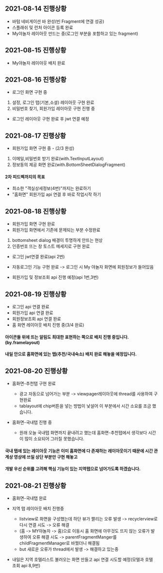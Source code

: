 ## 2021-08-14 진행상황
+ 바텀 네비게이션 바 완성(빈 Fragment에 연결 성공)
+ 스플래쉬 및 런처 아이콘 등록 완료
+ My야놀자 레이아웃 만드는 중(로그인 부분을 포함하고 있는 fragment) 

## 2021-08-15 진행상황
+ My야놀자 레이아웃 배치 완료 

## 2021-08-16 진행상황
+ 로그인 화면 구현 중
1. 설정, 로그인 탭(기본,소셜) 레이아웃 구현 완료
2. 비밀번호 찾기, 회원가입 레이아웃 구현 진행 중 
+ 로그인 레이아웃 구현 완료 후 jwt 연결 예정  

## 2021-08-17 진행상황
+ 회원가입 화면 구현 중 - (2/3 완성) 
1. 이메일,비밀번호 받기 완료(with.TextInputLayout)
2. 정보동의 제공 화면 완료(with.BottomSheetDialogFragment)

#### 2차 피드벡까지의 목표
+ 최소한 "객실상세정보(4번)"까지는 완료하기<br>
+ "홈화면" 회원가입 api 연결 후 바로 작업시작 하기

## 2021-08-18 진행상황
+ 회원가입 화면 구현 완료
+ 회원가입 화면에서 기존에 문제되는 부분 수정완료
1. bottomsheet dialog 배경이 투명하게 안뜨는 현상
2. 인증번호 뜨는 창 토스트 메세지로 구현 완료

+ 로그인 jwt연결 완료(api 2번)
+ 자동로그인 기능 구현 완료 -> 로그인 시 My 야놀자 화면에 회원정보가 들어있음 

+ 회원가입 및 정보조회 api 진행 예정(api 1번,3번)

## 2021-08-19 진행상황
+ 로그인 api 연결 완료
+ 회원가입 api 연결 완료
+ 회원정보조회 api 연결 완료
+ 홈 화면 레이아웃 배치 진행 중(3/4 완료)
#### 아이콘들 위에 뜨는 알림도 최대한 표현하는 쪽으로 배치 진행 중입니다. (by.framelayout)
#### 내일 안으로 홈화면에 있는 탭(추천/국내숙소) 배치 완료 해놓을 예정입니다.  

## 2021-08-20 진행상황
+ 홈화면-추천탭 구현 완료
  + 광고 자동으로 넘어가는 부분 -> viewpager레이아웃에 thread를 사용하여 구현완료 
  + tablayout에 chip버튼을 넣는 방법이 낯설어 이 부분에서 시간 소요를 조금 했습니다.  

+ 홈화면-국내탭 진행 중
  + 원래 오늘 국내탭 화면까지 끝내려고 했는데 홈화면-추천탭에서 생각보다 시간이 많이 소요되어 그러질 못했습니다.  
  
 #### 국내 탭에 있는 레이아웃 기능은 이미 홈화면에 다 존재하는 레이아웃이기 때문에 시간 관계상 영상에 쓰일 상단 부분만 구현 해놓고
 #### 개발 우선 순위를 고려해 핵심 기능이 있는 지역탭으로 넘어가도록 하겠습니다.
 
## 2021-08-21 진행상황
+ 홈화면-국내탭 완료
 
+ 지역 탭 레이아웃 배치 진행중
  + listview로 화면을 구성했는데 하단 뷰가 짤리는 오류 발생 -> recyclerview로 다시 연결 시도 -> 오류 해결
  + (홈 -> MY야놀자 -> 홈)으로 이동시 홈 화면에 아무것도 뜨지 않는 오류가 발생하여 오류 해결 시도 -> parentFragmentManger를 childFragmentManager로 바꿨더니 해결됨
  + but 새로운 오류가 thread에서 발생 -> 해결하고 있는중 
+ 내일은 지역 호텔리스트 불러오는 화면 만들고 api 연결 시도할 예정(모텔과 호텔 조회 api 8,9번) 



